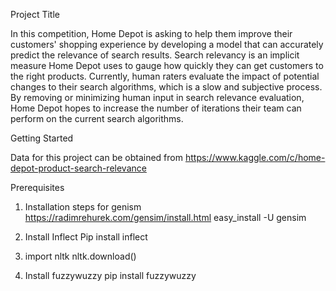 Project Title

In this competition, Home Depot is asking to help them improve their customers' shopping experience by developing a model that can accurately predict the relevance of search results. Search relevancy is an implicit measure Home Depot uses to gauge how quickly they can get customers to the right products. Currently, human raters evaluate the impact of potential changes to their search algorithms, which is a slow and subjective process. By removing or minimizing human input in search relevance evaluation, Home Depot hopes to increase the number of iterations their team can perform on the current search algorithms.

Getting Started

Data for this project can be obtained from
https://www.kaggle.com/c/home-depot-product-search-relevance


Prerequisites
1) Installation steps for genism 
https://radimrehurek.com/gensim/install.html
easy_install -U gensim

2) Install Inflect Pip install inflect

3) import nltk nltk.download()

4) Install fuzzywuzzy pip install fuzzywuzzy














